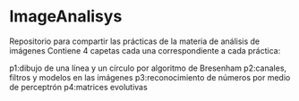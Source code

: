 # ImageAnalisys
 Repositorio para compartir las prácticas de la materia de análisis de imágenes
 Contiene 4 capetas cada una correspondiente a cada práctica:

 p1:dibujo de una línea y un círculo por algoritmo de Bresenham
 p2:canales, filtros y modelos en las imágenes
 p3:reconocimiento de números por medio de perceptrón
 p4:matrices evolutivas
